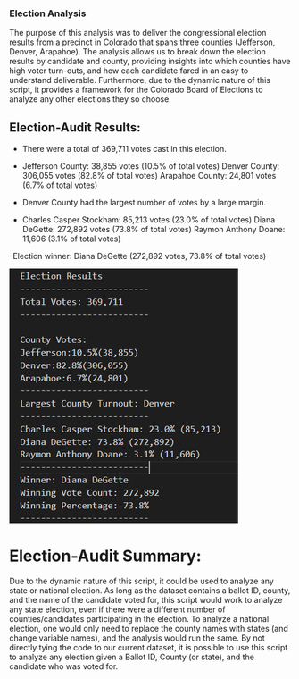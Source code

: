 ### Election Analysis
The purpose of this analysis was to deliver the congressional election results from a precinct in Colorado that spans three counties (Jefferson, Denver, Arapahoe). The analysis allows us to break down the election results by candidate and county, providing insights into which counties have high voter turn-outs, and how each candidate fared in an easy to understand deliverable. Furthermore, due to the dynamic nature of this script, it provides a framework for the Colorado Board of Elections to analyze any other elections they so choose. 

## Election-Audit Results:
- There were a total of 369,711 votes cast in this election.

- Jefferson County: 38,855 votes (10.5% of total votes)
  Denver County: 306,055 votes (82.8% of total votes)
  Arapahoe County: 24,801 votes (6.7% of total votes)
  
- Denver County had the largest number of votes by a large margin.

- Charles Casper Stockham: 85,213 votes (23.0% of total votes)
  Diana DeGette: 272,892 votes (73.8% of total votes)
  Raymon Anthony Doane: 11,606 (3.1% of total votes)
  
-Election winner: Diana DeGette (272,892 votes, 73.8% of total votes)

![election_results_summary](election_results_summary.png)

# Election-Audit Summary:
Due to the dynamic nature of this script, it could be used to analyze any state or national election. As long as the dataset contains a ballot ID, county, and the name of the candidate voted for, this script would work to analyze any state election, even if there were a different number of counties/candidates participating in the election. To analyze a national election, one would only need to replace the county names with states (and change variable names), and the analysis would run the same. By not directly tying the code to our current dataset, it is possible to use this script to analyze any election given a Ballot ID, County (or state), and the candidate who was voted for. 
